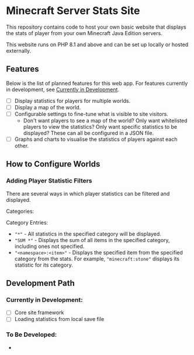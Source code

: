 # Minecraft Server Stats Site

This repository contains code to host your own basic website that displays the stats of player from your own Minecraft Java Edition servers.

This website runs on PHP 8.1 and above and can be set up locally or hosted externally.

## Features

Below is the list of planned features for this web app. For features currently in development, see [Currently in Development](#currently-in-development).

- [ ] Display statistics for players for multiple worlds.
- [ ] Display a map of the world.
- [ ] Configurable settings to fine-tune what is visible to site visitors.
  - Don't want players to see a map of the world? Only want whitelisted players to view the statistics? Only want specific statistics to be displayed? These can all be configured in a JSON file.
- [ ] Graphs and charts to visualise the statistics of players against each other.

## How to Configure Worlds

### Adding Player Statistic Filters

There are several ways in which player statistics can be filtered and displayed.

Categories:



Category Entries:
- `"*"` - All statistics in the specified category will be displayed.
- `"SUM *"` - Displays the sum of all items in the specified category, including ones not specified.
- `"<namespace>:<item>"` - Displays the specified item from the specified category from the stats. For example, `"minecraft:stone"` displays its statistic for its category.


## Development Path

### Currently in Development:

- [ ] Core site framework
- [ ] Loading statistics from local save file

### To Be Developed:

- 